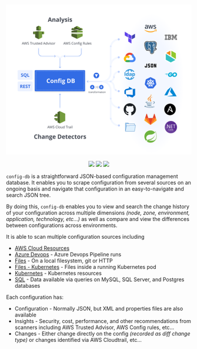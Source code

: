 ![config db](../images/config-db.svg)

<p align="center">
<a href="https://github.com/flanksource/config-db/actions"><img src="https://github.com/flanksource/config-db/workflows/Test/badge.svg"></a>
<a href="https://goreportcard.com/report/github.com/flanksource/config-db"><img src="https://goreportcard.com/badge/github.com/flanksource/config-db"></a>
<img src="https://img.shields.io/github/license/flanksource/config-db.svg?style=flat-square"/>
</p>

`config-db` is a straightforward JSON-based configuration management database. It enables you to scrape configuration from several sources on an ongoing basis and navigate that configuration in an easy-to-navigate and search JSON tree.

By doing this, `config-db` enables you to view and search the change history of your configuration across multiple dimensions _(node, zone, environment, application, technology, etc...)_ as well as compare and view the differences between configurations across environments.

It is able to scan multiple configuration sources including

- [AWS Cloud Resources](./scrapers/aws.md)
- [Azure Devops](./scrapers/azure-devops.md) - Azure Devops Pipeline runs
- [Files](./scrapers/file.md) - On a local filesystem, git or HTTP
- [Files - Kubernetes](./scrapers/kubernetes-file.md) - Files inside a running Kubernetes pod
- [Kubernetes](./scrapers/kubernetes.md) - Kubernetes resources
- [SQL](./scrapers/sql.md) - Data available via queries on MySQL, SQL Server, and Postgres databases

Each configuration has:

- Configuration - Normally JSON, but XML and properties files are also available
- Insights - Security, cost, performance, and other recommendations from scanners including AWS Trusted Advisor, AWS Config rules, etc...
- Changes - Either change directly on the config _(recorded as diff change type)_ or changes identified via AWS Cloudtrail, etc...
